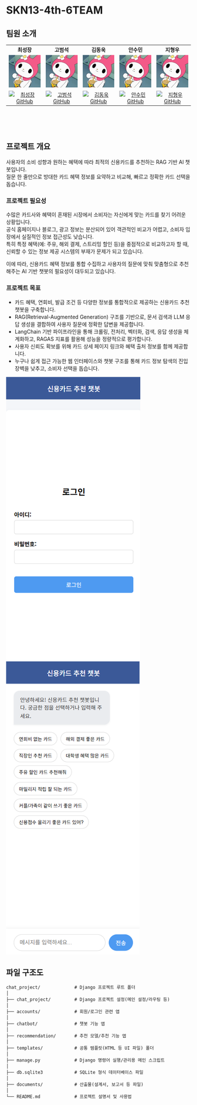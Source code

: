 # SKN13-4th-6TEAM

## 팀원 소개
<table align=center>
  <tbody>
   <tr>
      <td align=center><b>최성장</b></td>
      <td align=center><b>고범석</b></td>
      <td align=center><b>김동욱</b></td>
      <td align=center><b>안수민</b></td>
      <td align=center><b>지형우</b></td>
    </tr>
    <tr>
      <td align="center">
          <img alt="Image" src="images\마이멜로디1.jpg" width="200px;" alt="최성장"/>
      </td>
      <td align="center">
          <img alt="Image" src="images\마이멜로디1.jpg" width="200px;" alt="고범석"/>
      </td>
      <td align="center">
          <img alt="Image" src="images\마이멜로디1.jpg" width="200px;" alt="김동욱"/>
      </td>
      <td align="center">
        <img alt="Image" src="images\마이멜로디1.jpg" width="200px;" alt="안수민" />
      </td>
      <td align="center">
        <img alt="Image" src="images\마이멜로디1.jpg" width="200px;" alt="지형우"/>
      </td>
    </tr>
    <tr>
        <td align="center">
       <a href="https://github.com/GrowingChoi">
         <img src="https://img.shields.io/badge/GitHub-GrowingChoi-BD9FFF?logo=github" alt="최성장 GitHub"/>
       </a>
       </td>
       <td align="center">
       <a href="https://github.com/qjazk0000">
         <img src="https://img.shields.io/badge/GitHub-qjazk0000-BD9FFF?logo=github" alt="고범석 GitHub"/>
       </a>
       </td>
       <td align="center">
       <a href="https://github.com/boogiewooki02">
         <img src="https://img.shields.io/badge/GitHub-boogiewooki02-BD9FFF?logo=github" alt="김동욱 GitHub"/>
       </a>
       <td align="center">
       <a href="https://github.com/tnalsdk111">
         <img src="https://img.shields.io/badge/GitHub-tnalsdk111-BD9FFF?logo=github" alt="안수민 GitHub"/>
       </a>
       </td>
       </td>
       <td align="center">
       <a href="https://github.com/JI0617">
         <img src="https://img.shields.io/badge/GitHub-JI0617-BD9FFF?logo=github" alt="지형우 GitHub"/>
       </a>
       </td>
    </tr>
  </tbody>
</table>
<br>
<br/><br/>


## 프로젝트 개요

사용자의 소비 성향과 원하는 혜택에 따라 최적의 신용카드를 추천하는 RAG 기반 AI 챗봇입니다.  
질문 한 줄만으로 방대한 카드 혜택 정보를 요약하고 비교해, 빠르고 정확한 카드 선택을 돕습니다.

### 프로젝트 필요성

수많은 카드사와 혜택이 혼재된 시장에서 소비자는 자신에게 맞는 카드를 찾기 어려운 상황입니다.  
공식 홈페이지나 블로그, 광고 정보는 분산되어 있어 객관적인 비교가 어렵고, 소비자 입장에서 실질적인 정보 접근성도 낮습니다.  
특히 특정 혜택(예: 주유, 해외 결제, 스트리밍 할인 등)을 중점적으로 비교하고자 할 때, 신뢰할 수 있는 정보 제공 시스템의 부재가 문제가 되고 있습니다.

이에 따라, 신용카드 혜택 정보를 통합 수집하고 사용자의 질문에 맞춰 맞춤형으로 추천해주는 AI 기반 챗봇의 필요성이 대두되고 있습니다.

### 프로젝트 목표

- 카드 혜택, 연회비, 발급 조건 등 다양한 정보를 통합적으로 제공하는 신용카드 추천 챗봇을 구축합니다.  
- RAG(Retrieval-Augmented Generation) 구조를 기반으로, 문서 검색과 LLM 응답 생성을 결합하여 사용자 질문에 정확한 답변을 제공합니다.  
- LangChain 기반 파이프라인을 통해 크롤링, 전처리, 벡터화, 검색, 응답 생성을 체계화하고, RAGAS 지표를 활용해 성능을 정량적으로 평가합니다.  
- 사용자 신뢰도 확보를 위해 카드 상세 페이지 링크와 혜택 출처 정보를 함께 제공합니다.  
- 누구나 쉽게 접근 가능한 웹 인터페이스와 챗봇 구조를 통해 카드 정보 탐색의 진입 장벽을 낮추고, 소비자 선택을 돕습니다.

<img src="images\화면구현2.png" alt="로그인"/>
<img src="images\화면구현1.png" alt="챗봇"/>

## 파일 구조도
```
chat_project/             # Django 프로젝트 루트 폴더
│
├── chat_project/         # Django 프로젝트 설정(메인 설정/라우팅 등)
│
├── accounts/             # 회원/로그인 관련 앱
│
├── chatbot/              # 챗봇 기능 앱
│
├── recommendation/       # 추천 모델/추천 기능 앱
│
├── templates/            # 공통 템플릿(HTML 등 UI 파일) 폴더
│
├── manage.py             # Django 명령어 실행/관리용 메인 스크립트
│
├── db.sqlite3            # SQLite 형식 데이터베이스 파일
│
├── documents/            # 산출물(설계서, 보고서 등 파일)
│
└── README.md             # 프로젝트 설명서 및 사용법
```